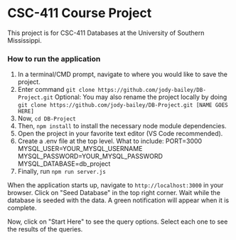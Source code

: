 # CSC-411 Course Project

This project is for CSC-411 Databases at the University of Southern Mississippi.

### How to run the application

1. In a terminal/CMD prompt, navigate to where you would like to save the project.
2. Enter command `git clone https://github.com/jody-bailey/DB-Project.git`
   Optional: You may also rename the project locally by doing `git clone https://github.com/jody-bailey/DB-Project.git [NAME GOES HERE]`
3. Now, `cd DB-Project`
4. Then, `npm install` to install the necessary node module dependencies.
5. Open the project in your favorite text editor (VS Code recommended).
6. Create a .env file at the top level.
   What to include:
   PORT=3000
   MYSQL_USER=YOUR_MYSQL_USERNAME
   MYSQL_PASSWORD=YOUR_MYSQL_PASSWORD
   MYSQL_DATABASE=db_project
5. Finally, run `npm run server.js`

When the application starts up, navigate to `http://localhost:3000` in your browser. Click on "Seed Database" in the top right corner. Wait while the database is seeded with the data. A green notification will appear when it is complete.

Now, click on "Start Here" to see the query options. Select each one to see the results of the queries.

